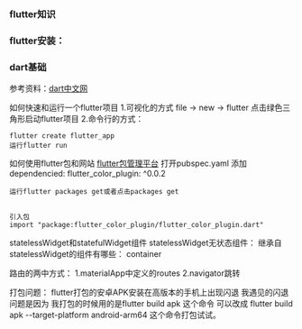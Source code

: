 ### flutter知识

### flutter安装：

### dart基础
参考资料：[dart中文网](http://dart.goodev.org/guides/get-started)


如何快速和运行一个flutter项目
1.可视化的方式
file -> new -> flutter 
点击绿色三角形启动flutter项目
2.命令行的方式：
````
flutter create flutter_app 
运行flutter run
````
如何使用flutter包和网站
[flutter包管理平台](https://pub.dev/)
打开pubspec.yaml
添加
dependencied:
    flutter_color_plugin: ^0.0.2
    
    运行flutter packages get或者点击packages get
    
    
    引入包
    import "package:flutter_color_plugin/flutter_color_plugin.dart"
    
statelessWidget和statefulWidget组件
statelessWidget无状态组件：
继承自statelessWidget的组件有哪些：
container

路由的两中方式：
1.materialApp中定义的routes
2.navigator跳转

打包问题：
flutter打包的安卓APK安装在高版本的手机上出现闪退
我遇见的闪退问题是因为  我打包的时候用的是flutter build apk  这个命令
可以改成 flutter build apk --target-platform android-arm64
这个命令打包试试。

